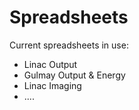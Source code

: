 # Spreadsheets

Current spreadsheets in use:
- Linac Output
- Gulmay Output & Energy
- Linac Imaging
- ....

